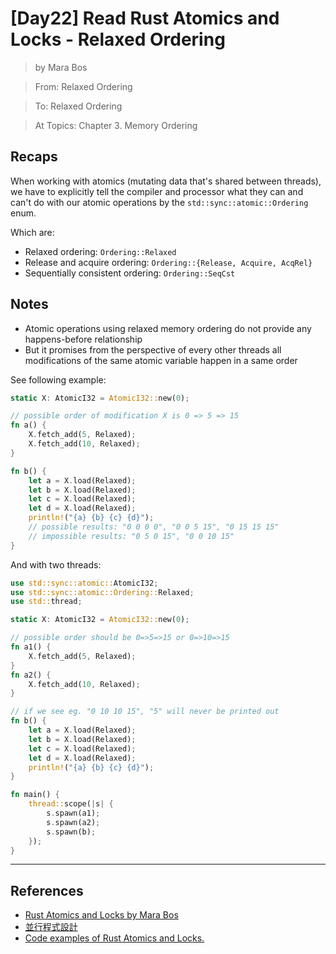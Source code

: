# [Day22] Read Rust Atomics and Locks - Relaxed Ordering

> by Mara Bos

> From: Relaxed Ordering

> To: Relaxed Ordering

> At Topics: Chapter 3. Memory Ordering

## Recaps

When working with atomics (mutating data that's shared between threads), we have to explicitly tell the compiler and processor what they can and can't do with our atomic operations by the `std::sync::atomic::Ordering` enum.

Which are:

- Relaxed ordering: `Ordering::Relaxed`
- Release and acquire ordering: `Ordering::{Release, Acquire, AcqRel}`
- Sequentially consistent ordering: `Ordering::SeqCst`

## Notes

- Atomic operations using relaxed memory ordering do not provide any happens-before relationship
- But it promises from the perspective of every other threads all modifications of the same atomic variable happen in a same order

See following example:

```rust
static X: AtomicI32 = AtomicI32::new(0);

// possible order of modification X is 0 => 5 => 15
fn a() {
    X.fetch_add(5, Relaxed);
    X.fetch_add(10, Relaxed);
}

fn b() {
    let a = X.load(Relaxed);
    let b = X.load(Relaxed);
    let c = X.load(Relaxed);
    let d = X.load(Relaxed);
    println!("{a} {b} {c} {d}");
    // possible results: "0 0 0 0", "0 0 5 15", "0 15 15 15"
    // impossible results: "0 5 0 15", "0 0 10 15"
}
```

And with two threads:

```rust
use std::sync::atomic::AtomicI32;
use std::sync::atomic::Ordering::Relaxed;
use std::thread;

static X: AtomicI32 = AtomicI32::new(0);

// possible order should be 0=>5=>15 or 0=>10=>15
fn a1() {
    X.fetch_add(5, Relaxed);
}
fn a2() {
    X.fetch_add(10, Relaxed);
}

// if we see eg. "0 10 10 15", "5" will never be printed out
fn b() {
    let a = X.load(Relaxed);
    let b = X.load(Relaxed);
    let c = X.load(Relaxed);
    let d = X.load(Relaxed);
    println!("{a} {b} {c} {d}");
}

fn main() {
    thread::scope(|s| {
        s.spawn(a1);
        s.spawn(a2);
        s.spawn(b);
    });
}
```

---

## References

- [Rust Atomics and Locks by Mara Bos](https://marabos.nl/atomics/)
- [並行程式設計](https://hackmd.io/@sysprog/concurrency/https%3A%2F%2Fhackmd.io%2F%40sysprog%2FS1AMIFt0D)
- [Code examples of Rust Atomics and Locks.](https://github.com/m-ou-se/rust-atomics-and-locks)
